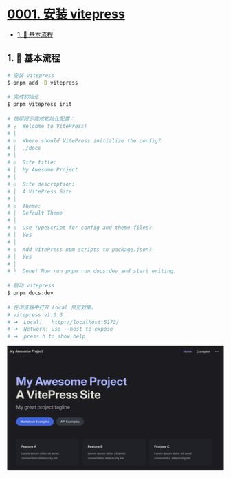 # [0001. 安装 vitepress](https://github.com/Tdahuyou/vitepress/tree/main/0001.%20%E5%AE%89%E8%A3%85%20vitepress)

<!-- region:toc -->
- [1. 📒 基本流程](#1--基本流程)
<!-- endregion:toc -->

## 1. 📒 基本流程

```bash
# 安装 vitepress
$ pnpm add -D vitepress

# 完成初始化
$ pnpm vitepress init

# 按照提示完成初始化配置：
# ┌  Welcome to VitePress!
# │
# ◇  Where should VitePress initialize the config?
# │  ./docs
# │
# ◇  Site title:
# │  My Awesome Project
# │
# ◇  Site description:
# │  A VitePress Site
# │
# ◇  Theme:
# │  Default Theme
# │
# ◇  Use TypeScript for config and theme files?
# │  Yes
# │
# ◇  Add VitePress npm scripts to package.json?
# │  Yes
# │
# └  Done! Now run pnpm run docs:dev and start writing.

# 启动 vitepress
$ pnpm docs:dev

# 在浏览器中打开 Local 预览效果。
# vitepress v1.6.3
# ➜  Local:   http://localhost:5173/
# ➜  Network: use --host to expose
# ➜  press h to show help
```

![](assets/2025-02-06-21-56-22.png)

